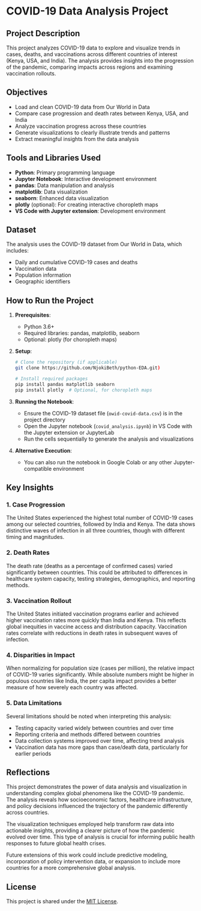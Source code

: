 # COVID-19 Data Analysis Project

## Project Description
This project analyzes COVID-19 data to explore and visualize trends in cases, deaths, and vaccinations across different countries of interest (Kenya, USA, and India). The analysis provides insights into the progression of the pandemic, comparing impacts across regions and examining vaccination rollouts.

## Objectives
- Load and clean COVID-19 data from Our World in Data
- Compare case progression and death rates between Kenya, USA, and India
- Analyze vaccination progress across these countries
- Generate visualizations to clearly illustrate trends and patterns
- Extract meaningful insights from the data analysis

## Tools and Libraries Used
- **Python**: Primary programming language
- **Jupyter Notebook**: Interactive development environment
- **pandas**: Data manipulation and analysis
- **matplotlib**: Data visualization
- **seaborn**: Enhanced data visualization
- **plotly** (optional): For creating interactive choropleth maps
- **VS Code with Jupyter extension**: Development environment

## Dataset
The analysis uses the COVID-19 dataset from Our World in Data, which includes:
- Daily and cumulative COVID-19 cases and deaths
- Vaccination data
- Population information
- Geographic identifiers

## How to Run the Project
1. **Prerequisites**:
   - Python 3.6+
   - Required libraries: pandas, matplotlib, seaborn
   - Optional: plotly (for choropleth maps)

2. **Setup**:
   ```bash
   # Clone the repository (if applicable)
   git clone https://github.com/NjokiBeth/python-EDA.git)
   
   # Install required packages
   pip install pandas matplotlib seaborn
   pip install plotly  # Optional, for choropleth maps
   ```

3. **Running the Notebook**:
   - Ensure the COVID-19 dataset file (`owid-covid-data.csv`) is in the project directory
   - Open the Jupyter notebook (`covid_analysis.ipynb`) in VS Code with the Jupyter extension or JupyterLab
   - Run the cells sequentially to generate the analysis and visualizations

4. **Alternative Execution**:
   - You can also run the notebook in Google Colab or any other Jupyter-compatible environment

## Key Insights

### 1. Case Progression
The United States experienced the highest total number of COVID-19 cases among our selected countries, followed by India and Kenya. The data shows distinctive waves of infection in all three countries, though with different timing and magnitudes.

### 2. Death Rates
The death rate (deaths as a percentage of confirmed cases) varied significantly between countries. This could be attributed to differences in healthcare system capacity, testing strategies, demographics, and reporting methods.

### 3. Vaccination Rollout
The United States initiated vaccination programs earlier and achieved higher vaccination rates more quickly than India and Kenya. This reflects global inequities in vaccine access and distribution capacity. Vaccination rates correlate with reductions in death rates in subsequent waves of infection.

### 4. Disparities in Impact
When normalizing for population size (cases per million), the relative impact of COVID-19 varies significantly. While absolute numbers might be higher in populous countries like India, the per capita impact provides a better measure of how severely each country was affected.

### 5. Data Limitations
Several limitations should be noted when interpreting this analysis:
- Testing capacity varied widely between countries and over time
- Reporting criteria and methods differed between countries
- Data collection systems improved over time, affecting trend analysis
- Vaccination data has more gaps than case/death data, particularly for earlier periods

## Reflections
This project demonstrates the power of data analysis and visualization in understanding complex global phenomena like the COVID-19 pandemic. The analysis reveals how socioeconomic factors, healthcare infrastructure, and policy decisions influenced the trajectory of the pandemic differently across countries.

The visualization techniques employed help transform raw data into actionable insights, providing a clearer picture of how the pandemic evolved over time. This type of analysis is crucial for informing public health responses to future global health crises.

Future extensions of this work could include predictive modeling, incorporation of policy intervention data, or expansion to include more countries for a more comprehensive global analysis.

## License
This project is shared under the [MIT License](LICENSE).
